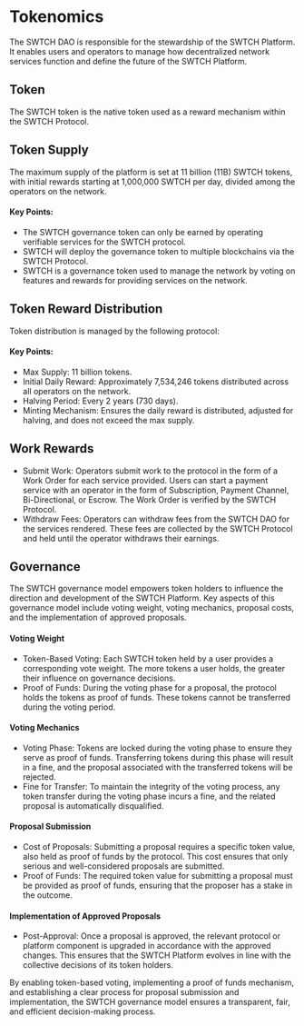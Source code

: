 # Tokenomics
The SWTCH DAO is responsible for the stewardship of the SWTCH Platform. It enables users and operators to manage how decentralized network services function and define the future of the SWTCH Platform.

## Token
The SWTCH token is the native token used as a reward mechanism within the SWTCH Protocol.

## Token Supply
The maximum supply of the platform is set at 11 billion (11B) SWTCH tokens, with initial rewards starting at 1,000,000 SWTCH per day, divided among the operators on the network.

#### Key Points:
- The SWTCH governance token can only be earned by operating verifiable services for the SWTCH protocol.
- SWTCH will deploy the governance token to multiple blockchains via the SWTCH Protocol.
- SWTCH is a governance token used to manage the network by voting on features and rewards for providing services on the network.

## Token Reward Distribution
Token distribution is managed by the following protocol:

#### Key Points:
- Max Supply: 11 billion tokens.
- Initial Daily Reward: Approximately 7,534,246 tokens distributed across all operators on the network.
- Halving Period: Every 2 years (730 days).
- Minting Mechanism: Ensures the daily reward is distributed, adjusted for halving, and does not exceed the max supply.

## Work Rewards
- Submit Work: Operators submit work to the protocol in the form of a Work Order for each service provided. Users can start a payment service with an operator in the form of Subscription, Payment Channel, Bi-Directional, or Escrow. The Work Order is verified by the SWTCH Protocol.
- Withdraw Fees: Operators can withdraw fees from the SWTCH DAO for the services rendered. These fees are collected by the SWTCH Protocol and held until the operator withdraws their earnings.

## Governance
The SWTCH governance model empowers token holders to influence the direction and development of the SWTCH Platform. Key aspects of this governance model include voting weight, voting mechanics, proposal costs, and the implementation of approved proposals.

#### Voting Weight
- Token-Based Voting: Each SWTCH token held by a user provides a corresponding vote weight. The more tokens a user holds, the greater their influence on governance decisions.
- Proof of Funds: During the voting phase for a proposal, the protocol holds the tokens as proof of funds. These tokens cannot be transferred during the voting period.

#### Voting Mechanics
- Voting Phase: Tokens are locked during the voting phase to ensure they serve as proof of funds. Transferring tokens during this phase will result in a fine, and the proposal associated with the transferred tokens will be rejected.
- Fine for Transfer: To maintain the integrity of the voting process, any token transfer during the voting phase incurs a fine, and the related proposal is automatically disqualified.

#### Proposal Submission
- Cost of Proposals: Submitting a proposal requires a specific token value, also held as proof of funds by the protocol. This cost ensures that only serious and well-considered proposals are submitted.
- Proof of Funds: The required token value for submitting a proposal must be provided as proof of funds, ensuring that the proposer has a stake in the outcome.

#### Implementation of Approved Proposals
- Post-Approval: Once a proposal is approved, the relevant protocol or platform component is upgraded in accordance with the approved changes. This ensures that the SWTCH Platform evolves in line with the collective decisions of its token holders.

By enabling token-based voting, implementing a proof of funds mechanism, and establishing a clear process for proposal submission and implementation, the SWTCH governance model ensures a transparent, fair, and efficient decision-making process.
